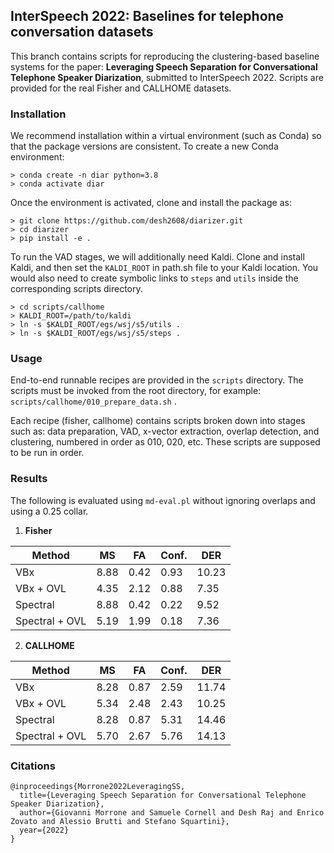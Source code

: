 ## InterSpeech 2022: Baselines for telephone conversation datasets

This branch contains scripts for reproducing the clustering-based baseline systems
for the paper: **Leveraging Speech Separation for Conversational Telephone Speaker Diarization**, 
submitted to InterSpeech 2022. Scripts are provided for the real Fisher and CALLHOME
datasets.

### Installation

We recommend installation within a virtual environment (such as Conda) so that the
package versions are consistent. To create a new Conda environment:

```
> conda create -n diar python=3.8
> conda activate diar
```

Once the environment is activated, clone and install the package as:

```
> git clone https://github.com/desh2608/diarizer.git
> cd diarizer
> pip install -e . 
```

To run the VAD stages, we will additionally need Kaldi. Clone and install Kaldi, and
then set the `KALDI_ROOT` in path.sh file to your Kaldi location. You would also need
to create symbolic links to `steps` and `utils` inside the corresponding scripts directory.

```
> cd scripts/callhome
> KALDI_ROOT=/path/to/kaldi
> ln -s $KALDI_ROOT/egs/wsj/s5/utils .
> ln -s $KALDI_ROOT/egs/wsj/s5/steps .
```

### Usage

End-to-end runnable recipes are provided in the `scripts` directory. The scripts must be
invoked from the root directory, for example: `scripts/callhome/010_prepare_data.sh` .

Each recipe (fisher, callhome) contains scripts broken down into stages such as:
data preparation, VAD, x-vector extraction, overlap detection, and clustering, numbered
in order as 010, 020, etc. These scripts are supposed to be run in order.

### Results

The following is evaluated using `md-eval.pl` without ignoring overlaps and using a 0.25 collar.

1. **Fisher**

| Method   | MS    | FA | Conf. | DER   |
|----------|-------|----|-------|-------|
| VBx | 8.88 | 0.42 | 0.93 | 10.23 |
| VBx + OVL | 4.35 | 2.12 | 0.88 | 7.35 |
| Spectral | 8.88 | 0.42 | 0.22 | 9.52 |
| Spectral + OVL | 5.19 | 1.99 | 0.18 | 7.36 |

2. **CALLHOME**

| Method   | MS    | FA | Conf. | DER   |
|----------|-------|----|-------|-------|
| VBx | 8.28 | 0.87 | 2.59 | 11.74 |
| VBx + OVL | 5.34 | 2.48 | 2.43  | 10.25 |
| Spectral | 8.28 | 0.87 | 5.31 | 14.46 |
| Spectral + OVL | 5.70 | 2.67 | 5.76 | 14.13 |

### Citations

```
@inproceedings{Morrone2022LeveragingSS,
  title={Leveraging Speech Separation for Conversational Telephone Speaker Diarization},
  author={Giovanni Morrone and Samuele Cornell and Desh Raj and Enrico Zovato and Alessio Brutti and Stefano Squartini},
  year={2022}
}
```
